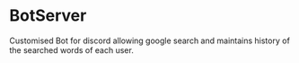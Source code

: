 # BotServer
Customised Bot for discord allowing google search and maintains history of the searched words of each user.
